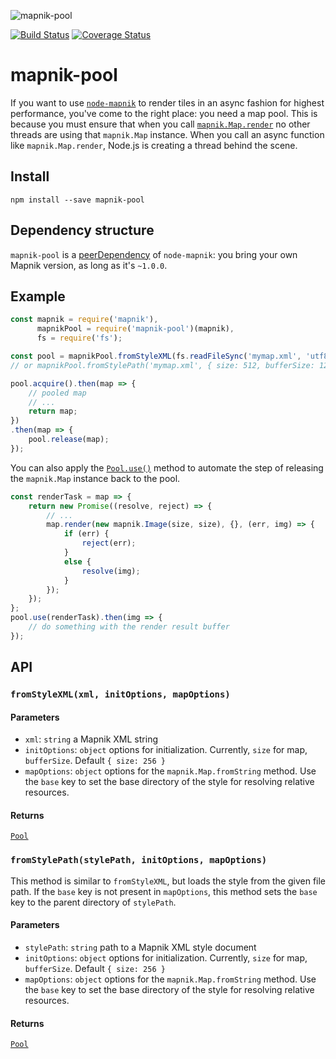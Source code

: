 ![mapnik-pool](https://cloud.githubusercontent.com/assets/83384/4493143/fe155e76-4a46-11e4-81db-61f319910acb.png)

[![Build Status](https://travis-ci.com/mapbox/mapnik-pool.svg?branch=master)](https://travis-ci.com/mapbox/mapnik-pool)
[![Coverage Status](https://coveralls.io/repos/mapbox/mapnik-pool/badge.svg?branch=master&service=github)](https://coveralls.io/github/mapbox/mapnik-pool?branch=master)

# mapnik-pool

If you want to use [`node-mapnik`](http://mapnik.org/documentation/node-mapnik) to render tiles in an async fashion for highest performance, you've come to the right place: you need a map pool. This is because you must ensure that when you call [`mapnik.Map.render`](http://mapnik.org/documentation/node-mapnik/3.6/#Map.render)
no other threads are using that `mapnik.Map` instance. When you call an async function like `mapnik.Map.render`, Node.js is creating a thread behind the scene.

## Install

    npm install --save mapnik-pool

## Dependency structure

`mapnik-pool` is a [peerDependency](http://domenic.me/2013/02/08/peer-dependencies/)
of `node-mapnik`: you bring your own Mapnik version, as long as it's `~1.0.0`.

## Example

```js
const mapnik = require('mapnik'),
      mapnikPool = require('mapnik-pool')(mapnik),
      fs = require('fs');

const pool = mapnikPool.fromStyleXML(fs.readFileSync('mymap.xml', 'utf8'), { size: 512, bufferSize: 128 }, { base: '/mapnik_resources' });
// or mapnikPool.fromStylePath('mymap.xml', { size: 512, bufferSize: 128 });

pool.acquire().then(map => {
    // pooled map
    // ...
    return map;
})
.then(map => {
    pool.release(map);
});
```

You can also apply the [`Pool.use()`](https://github.com/coopernurse/node-pool#pooluse) method to automate the step of releasing
the `mapnik.Map` instance back to the pool.

```js
const renderTask = map => {
    return new Promise((resolve, reject) => {
        // ...
        map.render(new mapnik.Image(size, size), {}, (err, img) => {
            if (err) {
                reject(err);
            }
            else {
                resolve(img);
            }
        });
    });
};
pool.use(renderTask).then(img => {
    // do something with the render result buffer
});
```

## API

### `fromStyleXML(xml, initOptions, mapOptions)`
#### Parameters ####
* `xml`: `string` a Mapnik XML string
* `initOptions`: `object` options for initialization. Currently, `size` for map, `bufferSize`. Default `{ size: 256 }`
* `mapOptions`: `object` options for the `mapnik.Map.fromString` method.  Use the `base` key to set the base directory of the style for resolving relative resources.
#### Returns ####
[`Pool`](https://github.com/coopernurse/node-pool)

### `fromStylePath(stylePath, initOptions, mapOptions)`
This method is similar to `fromStyleXML`, but loads the style from the given file path.  If the `base` key is not present in `mapOptions`,
this method sets the `base` key to the parent directory of `stylePath`.
#### Parameters ####
* `stylePath`: `string` path to a Mapnik XML style document
* `initOptions`: `object` options for initialization. Currently, `size` for map, `bufferSize`. Default `{ size: 256 }`
* `mapOptions`: `object` options for the `mapnik.Map.fromString` method.  Use the `base` key to set the base directory of the style for resolving relative resources.
#### Returns ####
[`Pool`](https://github.com/coopernurse/node-pool)
